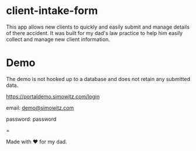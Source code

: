 # client-intake-form
This app allows new clients to quickly and easily submit and manage details of there accident.
It was built for my dad's law practice to help him easily collect and manage new client information.

# Demo
The demo is not hooked up to a database and does not retain any submitted data.

https://portaldemo.simowitz.com/login

email: demo@simowitz.com

password: password

=

Made with :heart: for my dad.
